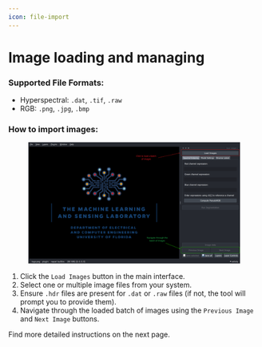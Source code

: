 ```yaml
---
icon: file-import
---
```


# Image loading and managing

### **Supported File Formats**:

* Hyperspectral: `.dat`, `.tif`, `.raw`
* RGB: `.png`, `.jpg`, `.bmp`

### **How to import images**:

<figure><img src="../../.gitbook/assets/image.png" alt=""><figcaption></figcaption></figure>

1. Click the `Load Images` button in the main interface.
2. Select one or multiple image files from your system.
3. Ensure `.hdr` files are present for `.dat` or `.raw` files (if not, the tool will prompt you to provide them).
4. Navigate through the loaded batch of images using the `Previous Image` and `Next Image` buttons.



Find more detailed instructions on the next page.




